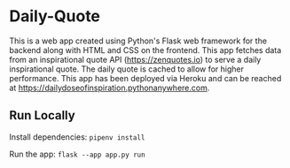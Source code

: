 # Daily-Quote

This is a web app created using Python's Flask web framework for the backend along with HTML and CSS on the frontend. This app fetches data from an inspirational quote API (https://zenquotes.io) to serve a daily inspirational quote. The daily quote is cached to allow for higher performance. This app has been deployed via Heroku and can be reached at https://dailydoseofinspiration.pythonanywhere.com.

## Run Locally

Install dependencies: `pipenv install`

Run the app: `flask --app app.py run`
